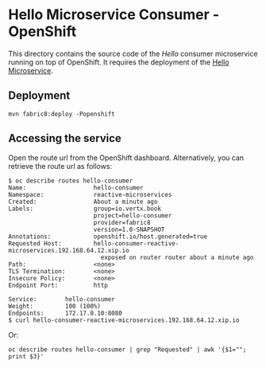 # Hello Microservice Consumer - OpenShift

This directory contains the source code of the _Hello_ consumer microservice running on top of OpenShift. It requires the deployment of the [Hello Microservice](../hello-microservice-openshift).

## Deployment
 
```
mvn fabric8:deploy -Popenshift 
```

## Accessing the service

Open the route url from the OpenShift dashboard. Alternatively, you can retrieve the route url as follows:

```
$ oc describe routes hello-consumer 
Name:                   hello-consumer
Namespace:              reactive-microservices
Created:                About a minute ago
Labels:                 group=io.vertx.book
                        project=hello-consumer
                        provider=fabric8
                        version=1.0-SNAPSHOT
Annotations:            openshift.io/host.generated=true
Requested Host:         hello-consumer-reactive-microservices.192.168.64.12.xip.io
                          exposed on router router about a minute ago
Path:                   <none>
TLS Termination:        <none>
Insecure Policy:        <none>
Endpoint Port:          http

Service:        hello-consumer
Weight:         100 (100%)
Endpoints:      172.17.0.10:8080
$ curl hello-consumer-reactive-microservices.192.168.64.12.xip.io 
```

Or:

```
oc describe routes hello-consumer | grep "Requested" | awk '{$1=""; print $3}'
```
